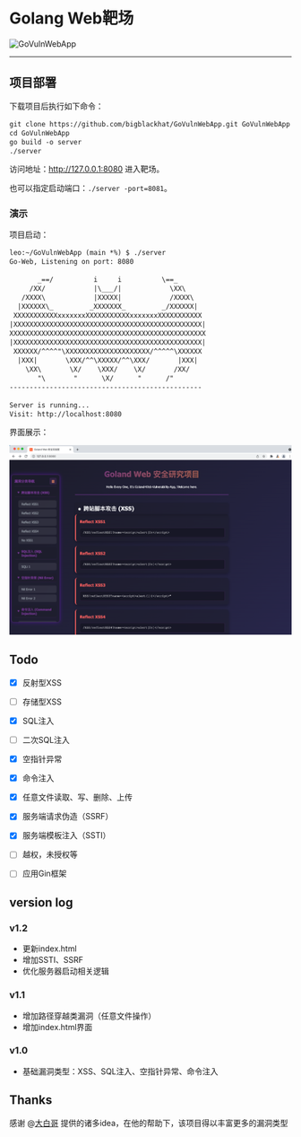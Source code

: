 # Golang Web靶场


![GoVulnWebApp](https://socialify.git.ci/bigblackhat/GoVulnWebApp/image?description=1&font=KoHo&forks=1&issues=1&owner=1&pattern=Signal&pulls=1&stargazers=1&theme=Auto)

---

## 项目部署
下载项目后执行如下命令：
```shell
git clone https://github.com/bigblackhat/GoVulnWebApp.git GoVulnWebApp
cd GoVulnWebApp
go build -o server
./server
```
访问地址：http://127.0.0.1:8080 进入靶场。

也可以指定启动端口：`./server -port=8081`。

### 演示

项目启动：
```shell
leo:~/GoVulnWebApp (main *%) $ ./server
Go-Web, Listening on port: 8080

       _==/          i     i          \==_
     /XX/            |\___/|            \XX\
   /XXXX\            |XXXXX|            /XXXX\
  |XXXXXX\_         _XXXXXXX_         _/XXXXXX|
 XXXXXXXXXXXxxxxxxxXXXXXXXXXXXxxxxxxxXXXXXXXXXXX
|XXXXXXXXXXXXXXXXXXXXXXXXXXXXXXXXXXXXXXXXXXXXXXX|
XXXXXXXXXXXXXXXXXXXXXXXXXXXXXXXXXXXXXXXXXXXXXXXXX
|XXXXXXXXXXXXXXXXXXXXXXXXXXXXXXXXXXXXXXXXXXXXXXX|
 XXXXXX/^^^^"\XXXXXXXXXXXXXXXXXXXXX/^^^^^\XXXXXX
  |XXX|       \XXX/^^\XXXXX/^^\XXX/       |XXX|
    \XX\       \X/    \XXX/    \X/       /XX/
       "\       "      \X/      "      /"
------------------------------------------------

Server is running...
Visit: http://localhost:8080
```

界面展示：

![](img/index.png)

## Todo

- [x] 反射型XSS
- [ ] 存储型XSS
- [x] SQL注入
- [ ] 二次SQL注入
- [x] 空指针异常
- [x] 命令注入
- [x] 任意文件读取、写、删除、上传
- [x] 服务端请求伪造（SSRF）
- [x] 服务端模板注入（SSTI）
- [ ] 越权，未授权等
- [ ] 应用Gin框架


## version log

### v1.2
* 更新index.html
* 增加SSTI、SSRF
* 优化服务器启动相关逻辑
### v1.1
* 增加路径穿越类漏洞（任意文件操作）
* 增加index.html界面
### v1.0
* 基础漏洞类型：XSS、SQL注入、空指针异常、命令注入


## Thanks

感谢 @[大白哥](https://github.com/1derian) 提供的诸多idea，在他的帮助下，该项目得以丰富更多的漏洞类型